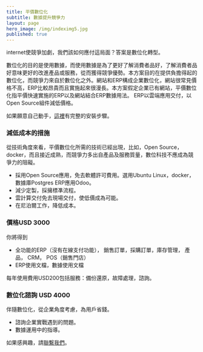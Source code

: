 ```yaml
---
title: 平價數位化
subtitle: 數據提升競爭力
layout: page
hero_image: /img/indeximg5.jpg
published: true
---
```


internet使競爭加劇，我們該如何應付這局面？答案是數位化轉型。

數位化的目的是使用數據，而使用數據是為了更好了解消費者品好，了解消費者品好意味更好的改進產品或服務，從而獲得競爭優勢。本方案目的在提供負擔得起的數位化，而競爭力來自於數位化之外。網站和ERP構成企業數位化，網站很常見價格不高，ERP比較昂貴而且實施起來很漫長。本方案假定企業已有網站，平價數位化指平價快速實施的ERP以及網站結合ERP數據用法。 ERP以雲端應用交付，以Open Source組件減低價格。

如果願意自己動手，[這裡](https://github.com/tacticlink/cheapdigital)有完整的安裝步驟。

### 減低成本的措施

從技術角度來看，平價數位化所需的技術已經出現，比如，Open Source，docker，而且接近成熟，而競爭力多出自產品及服務質量，數位科技不應成為競爭力的阻礙。

- 採用Open Source應用，免去軟體許可費用。選用Ubuntu Linux，docker，數據庫Postgres ERP應用Odoo。
- 減少定製，採擁標凖流程。
- 雲計算交付免去現場交付，使低價成為可能。
- 在尼泊爾工作，降低成本。

### 價格USD 3000

你將得到

- 全功能的ERP（沒有在線支付功能）， 銷售訂單，採購訂單，庫存管理， 產品， CRM， POS（銷售門店）
- ERP使用文檔，數據使用文檔

每年使用費用USD200包括服務：備份還原，故障處理，諮詢。

### 數位化諮詢 USD 4000

伴隨數位化，從企業角度考慮，為用戶省錢。

- 諮詢企業實戰遇到的問題。
- 數據運用中的指導。

如果感興趣，請[聯繫我們](/contact)。 
